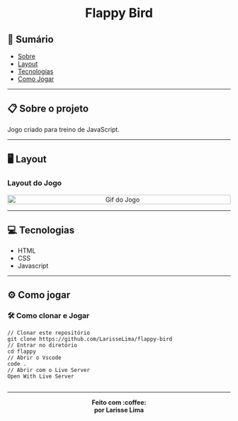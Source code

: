 <h1 align="center" >
    Flappy Bird
</h1>

## :notebook_with_decorative_cover: Sumário
<a name=anchor></a>
* [Sobre](#about)
* [Layout](#screenshots)
* [Tecnologias](#technologies)
* [Como Jogar](#how-to-run)


---

<a id="about"></a>
## :clipboard: Sobre o projeto
Jogo criado para treino de JavaScript.

---

<a id="screenshots"></a>
## :desktop_computer: Layout
###  Layout do Jogo

<p align="center" style="display: flex; align-items: flex-start; justify-content: center;">
  	<img alt="Gif do Jogo" src="https://media.giphy.com/media/Qyi6ssmDX3vS8gJ6Pd/giphy.gif" width="100%">
</p>

---

<a id="technologies"></a>
## :computer: Tecnologias

* HTML
* CSS
* Javascript
---

<a id="how-to-run"></a>
## :gear: Como jogar
### :hammer_and_wrench: Como clonar e Jogar
```
// Clonar este repositório
git clone https://github.com/LarisseLima/flappy-bird
// Entrar no diretório
cd flappy
// Abrir o Vscode
code .
// Abrir com o Live Server
Open With Live Server


```
---

<p align="center"><b>Feito com 	:coffee: <br> por Larisse Lima</b></p>
